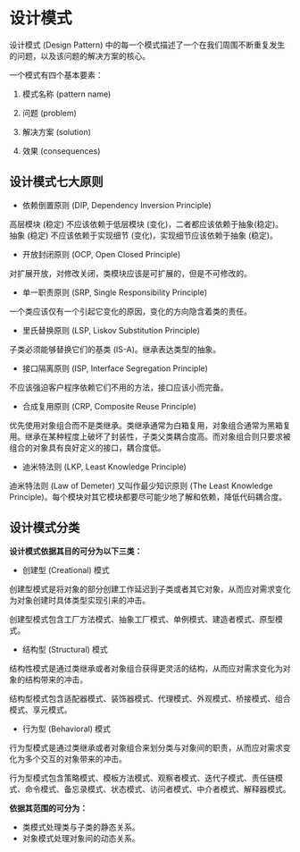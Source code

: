 <!--
 * @Author : Hu Jingbo
 * @Date   : 2021-11-13
-->

# 设计模式

设计模式 (Design Pattern) 中的每一个模式描述了一个在我们周围不断重复发生的问题，以及该问题的解决方案的核心。

一个模式有四个基本要素：

1. 模式名称 (pattern name)

2. 问题 (problem)

3. 解决方案 (solution)

4. 效果 (consequences)

## 设计模式七大原则

* 依赖倒置原则 (DIP, Dependency Inversion Principle)

高层模块 (稳定) 不应该依赖于低层模块 (变化)，二者都应该依赖于抽象(稳定)。抽象 (稳定) 不应该依赖于实现细节 (变化)，实现细节应该依赖于抽象 (稳定)。

* 开放封闭原则 (OCP, Open Closed Principle)

对扩展开放，对修改关闭，类模块应该是可扩展的，但是不可修改的。

* 单一职责原则 (SRP, Single Responsibility Principle)

一个类应该仅有一个引起它变化的原因，变化的方向隐含着类的责任。

* 里氏替换原则 (LSP, Liskov Substitution Principle)

子类必须能够替换它们的基类 (IS-A)。继承表达类型的抽象。

* 接口隔离原则 (ISP, Interface Segregation Principle)

不应该强迫客户程序依赖它们不用的方法，接口应该小而完备。

* 合成复用原则 (CRP, Composite Reuse Principle)

优先使用对象组合而不是类继承。类继承通常为白箱复用，对象组合通常为黑箱复用。继承在某种程度上破坏了封装性，子类父类耦合度高。而对象组合则只要求被组合的对象具有良好定义的接口，耦合度低。

* 迪米特法则 (LKP, Least Knowledge Principle)

迪米特法则 (Law of Demeter) 又叫作最少知识原则 (The Least Knowledge Principle)。每个模块对其它模块都要尽可能少地了解和依赖，降低代码耦合度。

## 设计模式分类

**设计模式依据其目的可分为以下三类：**

* 创建型 (Creational) 模式

创建型模式是将对象的部分创建工作延迟到子类或者其它对象，从而应对需求变化为对象创建时具体类型实现引来的冲击。

创建型模式包含工厂方法模式、抽象工厂模式、单例模式、建造者模式、原型模式。

* 结构型 (Structural) 模式

结构性模式是通过类继承或者对象组合获得更灵活的结构，从而应对需求变化为对象的结构带来的冲击。

结构型模式包含适配器模式、装饰器模式、代理模式、外观模式、桥接模式、组合模式、享元模式。

* 行为型 (Behavioral) 模式

行为型模式是通过类继承或者对象组合来划分类与对象间的职责，从而应对需求变化为多个交互的对象带来的冲击。

行为型模式包含策略模式、模板方法模式、观察者模式、迭代子模式、责任链模式、命令模式、备忘录模式、状态模式、访问者模式、中介者模式、解释器模式。

**依据其范围的可分为：**

* 类模式处理类与子类的静态关系。
* 对象模式处理对象间的动态关系。